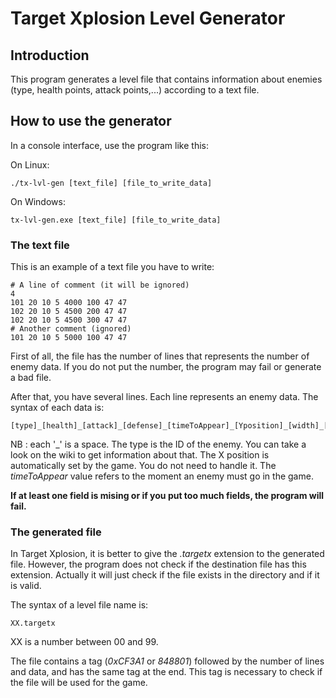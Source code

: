 # Target Xplosion Level Generator #

## Introduction ##

This program generates a level file that contains information about enemies
(type, health points, attack points,...) according to a text file.

## How to use the generator ##

In a console interface, use the program like this:

On Linux:

    ./tx-lvl-gen [text_file] [file_to_write_data]

On Windows:

    tx-lvl-gen.exe [text_file] [file_to_write_data]


### The text file ###

This is an example of a text file you have to write:

    # A line of comment (it will be ignored)
    4
    101 20 10 5 4000 100 47 47
    102 20 10 5 4500 200 47 47
    102 20 10 5 4500 300 47 47
    # Another comment (ignored)
    101 20 10 5 5000 100 47 47


First of all, the file has the number of lines that represents the number of
enemy data.
If you do not put the number, the program may fail or generate a bad file.

After that, you have several lines. Each line represents an enemy data.
The syntax of each data is:

    [type]_[health]_[attack]_[defense]_[timeToAppear]_[Yposition]_[width]_[height]

NB : each '\_' is a space.
The type is the ID of the enemy. You can take a look on the wiki to get information about that.
The X position is automatically set by the game. You do not need to handle it.
The *timeToAppear* value refers to the moment an enemy must go in the game.

**If at least one field is mising or if you put too much fields, the program will fail.**

### The generated file ###

In Target Xplosion, it is better to give the *.targetx* extension to the generated file.
However, the program does not check if the destination file has this extension.
Actually it will just check if the file exists in the directory and if it is valid.

The syntax of a level file name is:

    XX.targetx

XX is a number between 00 and 99.

The file contains a tag (*0xCF3A1* or *848801*) followed by the number of lines
and data, and has the same tag at the end. This tag is necessary to check
if the file will be used for the game.
